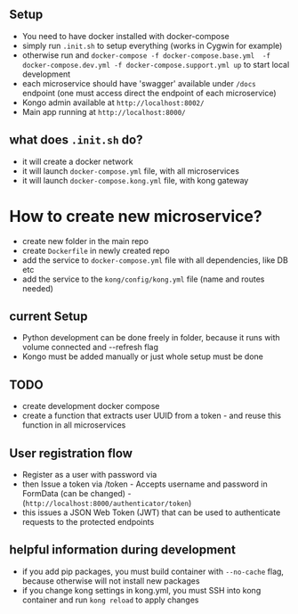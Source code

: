 ## Setup
- You need to have docker installed with docker-compose
- simply run `.init.sh` to setup everything (works in Cygwin for example)
- otherwise run and `docker-compose -f docker-compose.base.yml  -f docker-compose.dev.yml -f docker-compose.support.yml up` to start local development
- each microservice should have 'swagger' available under `/docs` endpoint (one must access direct the endpoint of each microservice)
- Kongo admin available at `http://localhost:8002/`
- Main app running at `http://localhost:8000/`

## what does `.init.sh` do?
- it will create a docker network
- it will launch `docker-compose.yml` file, with all microservices
- it will launch `docker-compose.kong.yml` file, with kong gateway

# How to create new microservice?
- create new folder in the main repo
- create `Dockerfile` in newly created repo
- add the service to `docker-compose.yml` file with all dependencies, like DB etc
- add the service to the `kong/config/kong.yml` file (name and routes needed)

## current Setup
- Python development can be done freely in folder, because it runs with volume connected and --refresh flag
- Kongo must be added manually or just whole setup must be done


## TODO 
- create development docker compose
- create a function that extracts user UUID from a token - and reuse this function in all microservices


## User registration flow
- Register as a user with password via 
- then Issue a token via /token - Accepts username and password in FormData (can be changed) - (`http://localhost:8000/authenticator/token`)
- this issues a JSON Web Token (JWT) that can be used to authenticate requests to the protected endpoints


## helpful information during development
- if you add pip packages, you must build container with `--no-cache` flag, because otherwise will not install new packages
- if you change kong settings in kong.yml, you must SSH into kong container and run `kong reload` to apply changes
